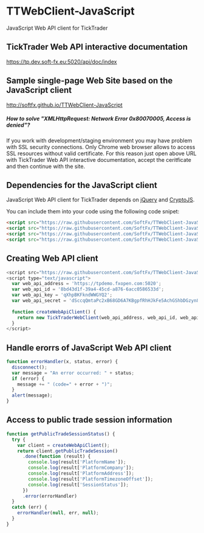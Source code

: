 # TTWebClient-JavaScript
JavaScript Web API client for TickTrader

## TickTrader Web API interactive documentation
https://tp.dev.soft-fx.eu:5020/api/doc/index

## Sample single-page Web Site based on the JavaScript client
http://softfx.github.io/TTWebClient-JavaScript

##### How to solve "XMLHttpRequest: Network Error 0x80070005, Access is denied"?
If you work with development/staging environment you may have problem with SSL security connections. Only Chrome web browser allows to access SSL resources without valid certificate. For this reason just open above URL with TickTrader Web API interactive documentation, accept the ceritficate and then continue with the site.

## Dependencies for the JavaScript client
JavaScript Web API client for TickTrader depends on [jQuery](https://jquery.com/) and [CryptoJS](https://code.google.com/p/crypto-js/).

You can include them into your code using the following code snipet:
```html
<script src="https://raw.githubusercontent.com/SoftFx/TTWebClient-JavaScript/master/lib/jquery-2.1.4.min.js" type='text/javascript'></script>
<script src="https://raw.githubusercontent.com/SoftFx/TTWebClient-JavaScript/master/lib/Crypto-JS/core-min.js" type='text/javascript'></script>
<script src="https://raw.githubusercontent.com/SoftFx/TTWebClient-JavaScript/master/lib/Crypto-JS/sha256-min.js" type='text/javascript'></script>
<script src="https://raw.githubusercontent.com/SoftFx/TTWebClient-JavaScript/master/lib/Crypto-JS/enc-base64-min.js" type='text/javascript'></script>
```

## Creating Web API client
```JavaScript
<script src="https://raw.githubusercontent.com/SoftFx/TTWebClient-JavaScript/master/ttwebclient.js"></script>
<script type="text/javascript">
  var web_api_address = 'https://tpdemo.fxopen.com:5020';
  var web_api_id = '8bd43d1f-39a4-45cd-a876-6acc0586533d';
  var web_api_key = 'qXhpBKFkndWWGYQ2';
  var web_api_secret = 'dSccqQmtaPc2xB68GD6A7KBgpfRhHJkFe5AchGShbDGzyn8H8ThjPspCq6Yh8cTz';
  
  function createWebApiClient() {
    return new TickTraderWebClient(web_api_address, web_api_id, web_api_key, web_api_secret);
  }
</script>
```

## Handle erorrs of JavaScript Web API client
```JavaScript
function errorHandler(x, status, error) {
  disconnect();
  var message = "An error occurred: " + status;
  if (error) {
    message += " (code=" + error + ")";
  }
  alert(message);
}
```

## Access to public trade session information
```JavaScript
function getPublicTradeSessionStatus() {
  try {
    var client = createWebApiClient();
    return client.getPublicTradeSession()
      .done(function (result) {
        console.log(result['PlatformName']);
        console.log(result['PlatformCompany']);
        console.log(result['PlatformAddress']);
        console.log(result['PlatformTimezoneOffset']);
        console.log(result['SessionStatus']);
      })
      .error(errorHandler)
  }
  catch (err) {
    errorHandler(null, err, null);
  }
}
```
